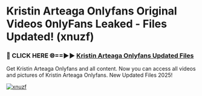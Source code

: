 # Kristin Arteaga Onlyfans Original Videos 0nlyFans Leaked - Files Updated! (xnuzf)

<h3>🔴 CLICK HERE 🌐==►► <a href="https://tinyurl.com/2wckxsce" rel="nofollow">Kristin Arteaga Onlyfans Updated Files</a></h3>

Get Kristin Arteaga Onlyfans and all content. Now you can access all videos and pictures of Kristin Arteaga Onlyfans. New Updated Files 2025!

[![xnuzf](https://i.imgur.com/AFduVYN.gif)](https://tinyurl.com/2wckxsce)
